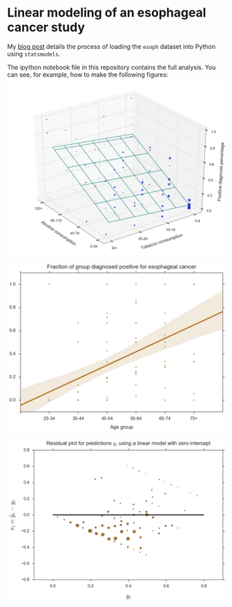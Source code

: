 # Linear modeling of an esophageal cancer study
My [blog post](https://galeascience.wordpress.com/2016/05/05/linear-models-for-predicting-esophagus-cancer-likelihood/) details the process of loading the `esoph` dataset into Python using `statsmodels`.

The ipython notebook file in this repository contains the full analysis. You can see, for example, how to make the following figures:
![](https://github.com/agalea91/esoph_linear_model/blob/master/figures/two_feature_model_3d_2.png)


![](https://github.com/agalea91/esoph_linear_model/blob/master/figures/lm_age.png)


![](https://github.com/agalea91/esoph_linear_model/blob/master/figures/three_variable_model_no_int_residuals.png)
